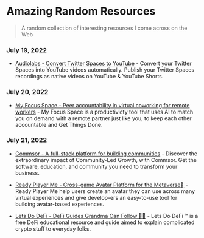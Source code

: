 # Amazing Random Resources
> A random collection of interesting resources I come across on the Web



### July 19, 2022
- [Audiolabs - Convert Twitter Spaces to YouTube](https://www.audiolabs.io/convert-spaces-youtube) - Convert your Twitter Spaces into YouTube videos automatically. Publish your Twitter Spaces recordings as native videos on YouTube & YouTube Shorts. 

### July 20, 2022
- [My Focus Space - Peer accountability in virtual coworking for remote workers](https://www.myfocusspace.com/) - My Focus Space is a productivicty tool that uses AI to match you on demand with a remote partner just like you, to keep each other accountable and Get Things Done.

### July 21, 2022
- [Commsor - A full-stack platform for building communities](https://www.commsor.com/) - Discover the extraordinary impact of Community-Led Growth, with Commsor. Get the software, education, and community you need to transform your business. 

- [Ready Player Me - Cross-game Avatar Platform for the Metaverse🏻](https://readyplayer.me/) - Ready Player Me help users create an avatar they can use across many virtual experiences and give develop-ers an easy-to-use tool for building avatar-based experiences. 


- [Lets Do DeFi - DeFi Guides Grandma Can Follow 👵🏻](https://letsdodefi.com/) - Lets Do DeFi ™ is a free DeFi educational resource and guide aimed to explain complicated crypto stuff to everyday folks. 
